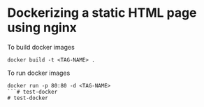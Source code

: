 # Dockerizing a static HTML page using nginx

To build docker images

```
docker build -t <TAG-NAME> .
```

To run docker images

```
docker run -p 80:80 -d <TAG-NAME>
```# test-docker
# test-docker

